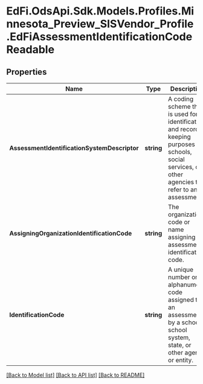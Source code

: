 # EdFi.OdsApi.Sdk.Models.Profiles.Minnesota_Preview_SISVendor_Profile.EdFiAssessmentIdentificationCodeReadable
## Properties

Name | Type | Description | Notes
------------ | ------------- | ------------- | -------------
**AssessmentIdentificationSystemDescriptor** | **string** | A coding scheme that is used for identification and record-keeping purposes by schools, social services, or other agencies to refer to an assessment. | 
**AssigningOrganizationIdentificationCode** | **string** | The organization code or name assigning the assessment identification code. | [optional] 
**IdentificationCode** | **string** | A unique number or alphanumeric code assigned to an assessment by a school, school system, state, or other agency or entity. | 

[[Back to Model list]](../README.md#documentation-for-models) [[Back to API list]](../README.md#documentation-for-api-endpoints) [[Back to README]](../README.md)

